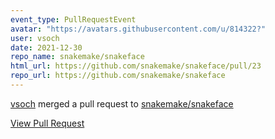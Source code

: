 ```yaml
---
event_type: PullRequestEvent
avatar: "https://avatars.githubusercontent.com/u/814322?"
user: vsoch
date: 2021-12-30
repo_name: snakemake/snakeface
html_url: https://github.com/snakemake/snakeface/pull/23
repo_url: https://github.com/snakemake/snakeface
---
```


<a href='https://github.com/vsoch' target='_blank'>vsoch</a> merged a pull request to <a href='https://github.com/snakemake/snakeface' target='_blank'>snakemake/snakeface</a>

<a href='https://github.com/snakemake/snakeface/pull/23' target='_blank'>View Pull Request</a>